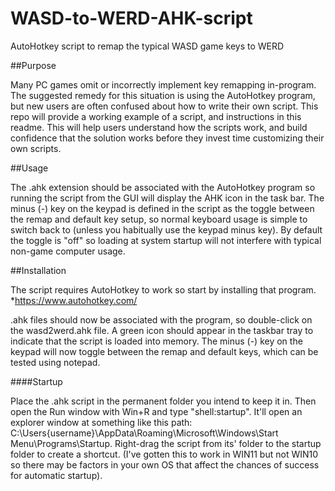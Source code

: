 # WASD-to-WERD-AHK-script
AutoHotkey script to remap the typical WASD game keys to WERD


##Purpose

Many PC games omit or incorrectly implement key remapping in-program. The suggested remedy for this situation is using the AutoHotkey program, but new users are often confused about how to write their own script. This repo will provide a working example of a script, and instructions in this readme. This will help users understand how the scripts work, and build confidence that the solution works before they invest time customizing their own scripts.


##Usage

The .ahk extension should be associated with the AutoHotkey program so running the script from the GUI will display the AHK icon in the task bar. The minus (-) key on the keypad is defined in the script as the toggle between the remap and default key setup, so normal keyboard usage is simple to switch back to (unless you habitually use the keypad minus key). By default the toggle is "off" so loading at system startup will not interfere with typical non-game computer usage.


##Installation

The script requires AutoHotkey to work so start by installing that program.
*https://www.autohotkey.com/

.ahk files should now be associated with the program, so double-click on the wasd2werd.ahk file. A green icon should appear in the taskbar tray to indicate that the script is loaded into memory. The minus (-) key on the keypad will now toggle between the remap and default keys, which can be tested using notepad.

####Startup

Place the .ahk script in the permanent folder you intend to keep it in. Then open the Run window with Win+R and type "shell:startup". It'll open an explorer window at something like this path: C:\Users\{username}\AppData\Roaming\Microsoft\Windows\Start Menu\Programs\Startup. Right-drag the script from its' folder to the startup folder to create a shortcut. (I've gotten this to work in WIN11 but not WIN10 so there may be factors in your own OS that affect the chances of success for automatic startup).
